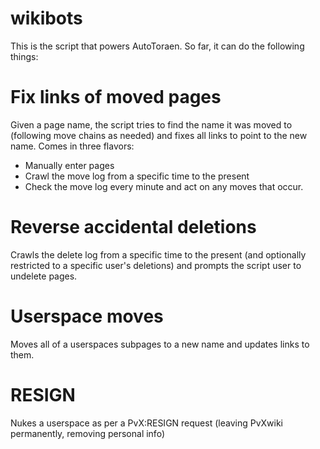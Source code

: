 # wikibots
This is the script that powers AutoToraen. So far, it can do the following things:

# Fix links of moved pages
Given a page name, the script tries to find the name it was moved to (following move chains as needed) and fixes all links to point to the new name. Comes in three flavors:
* Manually enter pages
* Crawl the move log from a specific time to the present
* Check the move log every minute and act on any moves that occur.

# Reverse accidental deletions
Crawls the delete log from a specific time to the present (and optionally restricted to a specific user's deletions) and prompts the script user to undelete pages.

# Userspace moves
Moves all of a userspaces subpages to a new name and updates links to them.

# RESIGN
Nukes a userspace as per a PvX:RESIGN request (leaving PvXwiki permanently, removing personal info)


